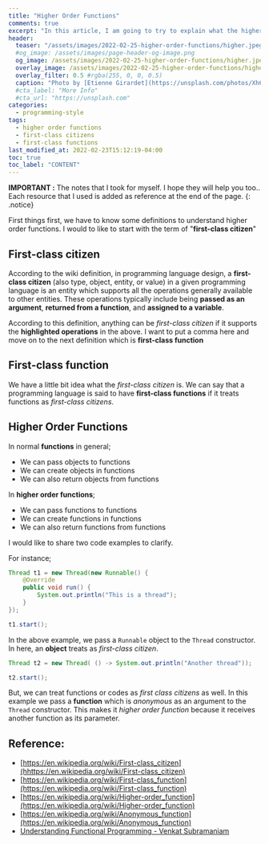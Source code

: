 ```yaml
---
title: "Higher Order Functions"
comments: true
excerpt: "In this article, I am going to try to explain what the higher-order functions are, first-class citizen and first-class function"
header:
  teaser: "/assets/images/2022-02-25-higher-order-functions/higher.jpeg"
  #og_image: /assets/images/page-header-og-image.png
  og_image: /assets/images/2022-02-25-higher-order-functions/higher.jpeg
  overlay_image: /assets/images/2022-02-25-higher-order-functions/higher_f.jpeg
  overlay_filter: 0.5 #rgba(255, 0, 0, 0.5)
  caption: "Photo by [Etienne Girardet](https://unsplash.com/photos/Xh6BpT-1tXo) on Unsplash"
  #cta_label: "More Info"
  #cta_url: "https://unsplash.com"
categories:
  - programming-style
tags:
  - higher order functions
  - first-class citizens
  - first-class functions
last_modified_at: 2022-02-23T15:12:19-04:00
toc: true
toc_label: "CONTENT"
---
```




**IMPORTANT :** The notes that I took for myself. I hope they will help you too.. Each resource that I used is added as reference at the end of the page.
{: .notice}

First things first, we have to know some definitions to understand higher order functions. I would to like to start with the term of "**first-class citizen**"

## First-class citizen

According to the wiki definition, in programming language design, a **first-class citizen** (also type, object, entity, or value) in a given programming language is an entity which supports all the operations generally available to other entities. These operations typically include being **passed as an argument**, **returned from a function**, and **assigned to a variable**.

According to this definition, anything can be *first-class citizen* if it supports the **highlighted operations** in the above. I want to put a comma here and move on to the next definition which is **first-class function**

## First-class function

 We have a little bit idea what the *first-class citizen* is. We can say that a programming language is said to have **first-class functions** if it treats functions as *first-class citizens*.

## Higher Order Functions

In normal **functions** in general;

* We can pass objects to functions
* We can create objects in functions
* We can also return objects from functions

In **higher order functions**;

* We can pass functions to functions
* We can create functions in functions
* We can also return functions from functions

I would like to share two code examples to clarify.

For instance;

```java
Thread t1 = new Thread(new Runnable() {
    @Override
    public void run() {
        System.out.println("This is a thread");
    }
});

t1.start();
```

In the above example, we pass a `Runnable` object to the `Thread` constructor. In here, an **object** treats as *first-class citizen*.

```java
Thread t2 = new Thread( () -> System.out.println("Another thread"));

t2.start();
```

But, we can treat functions or codes as *first class citizens* as well. In this example we pass a **function** which is *anonymous* as an argument to the `Thread` constructor. This makes it *higher order function* because it receives another function as its parameter.



## Reference:
* [https://en.wikipedia.org/wiki/First-class_citizen](hhttps://en.wikipedia.org/wiki/First-class_citizen)
* [https://en.wikipedia.org/wiki/First-class_function](https://en.wikipedia.org/wiki/First-class_function)
* [https://en.wikipedia.org/wiki/Higher-order_function](https://en.wikipedia.org/wiki/Higher-order_function)
* [https://en.wikipedia.org/wiki/Anonymous_function](https://en.wikipedia.org/wiki/Anonymous_function)
* [Understanding Functional Programming - Venkat Subramaniam](https://learning.oreilly.com/live-events/understanding-functional-programming/0636920457435/0636920058831/)
